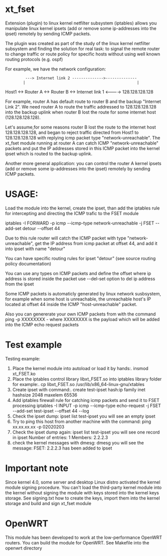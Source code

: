 # xt_fset
Extension (plugin) to linux kernel netfilter subsystem (iptables) allows you manipulate linux kernel ipsets (add or remove some ip-addresses into the ipset) remotely by sending ICMP packets.

The plugin was created as part of the study of the linux kernel netfilter subsystem and finding the solution for real task: to signal the remote router to change traffic or route policy for specific hosts without using well known routing protocols (e.g. ospf)

For example, we have the network configuration:

             ---> Internet link 2 -------------->--------------
            |                                                  |
Host1 <-> Router A <-> Router B <-> Internet link 1 <----> 128.128.128.128

For example, router A has default route to router B and the backup "Internet Link 2". We need router A to route the traffic addressed to 128.128.128.128 into the backup uplink when router B lost the route for some internet host (128.128.128.128).

Let's assume,for some reasons router B lost the route to the internet host 128.128.128.128,
 and began to reject traffic directed from Host1 to 128.128.128.128 with replying icmp packet type "network-unreachable".
The xt_fset module running at router A can catch ICMP "network-unreachable" packets and put the IP addresses stored in this ICMP packet into the kernel ipset which is routed to the backup uplink.

Another more general application: you can control the router A kernel ipsets (add or remove some ip-addresses into the ipset) remotely by sending ICMP packets.

# USAGE:

Load the module into the kernel, create the ipset, than add the iptables rule for intercepting and directing the ICMP trafic to the FSET module

iptables -I FORWARD -p icmp --icmp-type network-unreachable -j FSET --add-set detour --offset 44

Due to this rule router will catch the ICMP packet with type "network-unreachable", get the IP address from icmp packet at offset 44, and add it into ipset with name "detour"

You can have specific routing rules for ipset "detour" (see source routing policy documentation)

You can use any types on ICMP packets and define the offset where ip address is stored inside the packet
use --del-set option to del ip address from the ipset

Some ICMP packets is automaticly generated by linux network susbsystem, for example when some host is unreachable, the unreachable host's IP located at offset 44 inside the ICMP "host-unreachable" packet.

Also you can genererate your own ICMP packets from with the command
ping -p XXXXXXXX - where XXXXXXXX is the payload which will be added into the ICMP echo request packets

# Test example

Testing example:

1. Place the kernel module into autoload or load it by hands:.
      insmod xt_FSET.ko
2. Place the iptables control library libxt_FSET.so into iptables library folder for example:.
      cp libxt_FSET.so /usr/lib/x86_64-linux-gnu/xtables
3. Create ipset with command:.
      create test-ipset hash:ip family inet hashsize 2048 maxelem 65536
4. Add iptables firewall rule for catching icmp packets and send it to FSET processing
      iptables -I INPUT -p icmp --icmp-type echo-request -j FSET --add-set test-ipset --offset 44 --log
5. Check the ipset dump:
      ipset list test-ipset
    you will see an empty ipset
6. Try to ping this host from another machine with the command:
    ping xx.xx.xx.xx -p 02020203
7. Check the ipset dump again:
      ipset list test-ipset
   you will see one record in ipset
Number of entries: 1
Members:
2.2.2.3
8. check the kernel messages with dmesg:
    dmesg
   you will see the message: FSET: 2.2.2.3 has been added to ipset

# Important note

Since kernel 4.0, some server and desktop Linux distro activated the kernel module signing procedure. 
You can't load the third-party kernel module into the kernel without signing the module with keys stored into the kernel keys storage. 
See signing.txt how to create the keys, import them into the kernel storage and build and sign xt_fset module

# OpenWRT

This module has been developed to work at the low-performance OpenWRT routers. You can build the module for OpenWRT. See Makefile into the openwrt directory 
